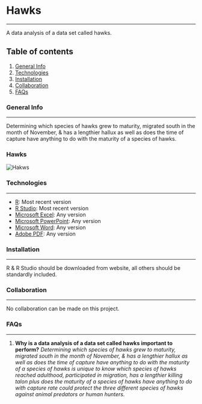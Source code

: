 # Hawks
***
A data analysis of a data set called hawks.
## Table of contents
1. [General Info](#general-info)
2. [Technologies](#technologies)
3. [Installation](#installation)
4. [Collaboration](#collaboration)
5. [FAQs](#faqs)
### General Info
***
Determining which species of hawks grew to maturity, migrated south in the month of November, & has a lengthier hallux as well as does the time of capture have anything to do with the maturity of a species of hawks.
### Hawks
![Hakws](https://i.pinimg.com/736x/ec/54/87/ec548724c72a34e3d1969df7a603721a.jpg)
### Technologies
***
* [R](https://www.r-project.org/): Most recent version
* [R Studio](https://www.rstudio.com/): Most recent version
* [Microsoft Excel](https://www.microsoft.com/en-us/): Any version
* [Microsoft PowerPoint](https://www.microsoft.com/en-us/): Any version
* [Microsoft Word](https://www.microsoft.com/en-us/): Any version
* [Adobe PDF](https://acrobat.adobe.com/us/en/acrobat/pdf-reader.html): Any version
### Installation
***
R & R Studio should be downloaded from website, all others should be standardly included.
### Collaboration
***
No collaboration can be made on this project.
### FAQs
***
1. **Why is a data analysis of a data set called hawks important to perform?**
_Determining which species of hawks grew to maturity, migrated south in the month of November, & has a lengthier hallux as well as does the time of capture have anything to do with the maturity of a species of hawks is unique to know which species of hawks reached adulthood, participated in migration, has a lengthier killing talon plus does the maturity of a species of hawks have anything to do with capture rate could protect the three different species of hawks against animal predators or human hunters._
